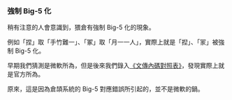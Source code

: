 ### 強制 Big-5 化
稍有注意的人會意識到，猥倉有強制 Big-5 化的現象。

例如「捏」取「手竹難一」、「冢」取「月一一人」，實際上就是「揑」、「冡」被強制 Big-5 化。

早期我們猜測是微軟所為，但是後來我們錄入[《文傳內碼對照表》](https://github.com/mrhso/Cangjie_Note/blob/master/%E5%AE%98%E6%96%B9%E8%B3%87%E6%96%99/%E6%96%87%E5%82%B3%E5%85%A7%E7%A2%BC%E5%B0%8D%E7%85%A7%E8%A1%A8.txt)，發現實際上就是官方所為。

原來，這是因為倉頡系統的 Big-5 對應錯誤所引起的，並不是微軟的鍋。
